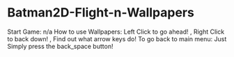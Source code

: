 # Batman2D-Flight-n-Wallpapers
Start Game: n/a
How to use Wallpapers: Left Click to go ahead! , Right Click to back down! , Find out what arrow keys do!
To go back to main menu: Just Simply press the back_space button!
